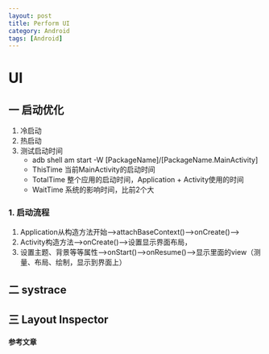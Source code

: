 ```yaml
---
layout: post
title: Perform UI
category: Android
tags: [Android]
---
```


# UI

## 一 启动优化
1. 冷启动
2. 热启动
3. 测试启动时间
	* adb shell am start -W [PackageName]/[PackageName.MainActivity]
	* ThisTime 当前MainActivity的启动时间
	* TotalTime 整个应用的启动时间，Application + Activity使用的时间
	* WaitTime 系统的影响时间，比前2个大

### 1. 启动流程
1. Application从构造方法开始—>attachBaseContext()—>onCreate()—>
2. Activity构造方法—>onCreate()—>设置显示界面布局，
3. 设置主题、背景等等属性—>onStart()—>onResume()—>显示里面的view（测量、布局、绘制，显示到界面上）


## 二 systrace


## 三 Layout Inspector



#### 参考文章




